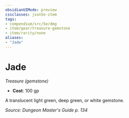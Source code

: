 ```yaml
---
obsidianUIMode: preview
cssclasses: json5e-item
tags:
- compendium/src/5e/dmg
- item/gear/treasure-gemstone
- item/rarity/none
aliases: 
- "Jade"
---
```

# Jade
*Treasure (gemstone)*  

- **Cost**: 100 gp

A translucent light green, deep green, or white gemstone.

*Source: Dungeon Master's Guide p. 134*